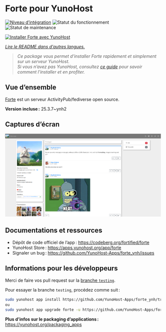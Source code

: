 <!--
Nota bene : ce README est automatiquement généré par <https://github.com/YunoHost/apps/tree/master/tools/readme_generator>
Il NE doit PAS être modifié à la main.
-->

# Forte pour YunoHost

[![Niveau d’intégration](https://apps.yunohost.org/badge/integration/forte)](https://ci-apps.yunohost.org/ci/apps/forte/)
![Statut du fonctionnement](https://apps.yunohost.org/badge/state/forte)
![Statut de maintenance](https://apps.yunohost.org/badge/maintained/forte)

[![Installer Forte avec YunoHost](https://install-app.yunohost.org/install-with-yunohost.svg)](https://install-app.yunohost.org/?app=forte)

*[Lire le README dans d'autres langues.](./ALL_README.md)*

> *Ce package vous permet d’installer Forte rapidement et simplement sur un serveur YunoHost.*  
> *Si vous n’avez pas YunoHost, consultez [ce guide](https://yunohost.org/install) pour savoir comment l’installer et en profiter.*

## Vue d’ensemble

[Forte](https://codeberg.org/fortified/forte/) est un serveur ActivityPub/fediverse open source.


**Version incluse :** 25.3.7~ynh2

## Captures d’écran

![Capture d’écran de Forte](./doc/screenshots/example.png)

## Documentations et ressources

- Dépôt de code officiel de l’app : <https://codeberg.org/fortified/forte>
- YunoHost Store : <https://apps.yunohost.org/app/forte>
- Signaler un bug : <https://github.com/YunoHost-Apps/forte_ynh/issues>

## Informations pour les développeurs

Merci de faire vos pull request sur la [branche `testing`](https://github.com/YunoHost-Apps/forte_ynh/tree/testing).

Pour essayer la branche `testing`, procédez comme suit :

```bash
sudo yunohost app install https://github.com/YunoHost-Apps/forte_ynh/tree/testing --debug
ou
sudo yunohost app upgrade forte -u https://github.com/YunoHost-Apps/forte_ynh/tree/testing --debug
```

**Plus d’infos sur le packaging d’applications :** <https://yunohost.org/packaging_apps>
